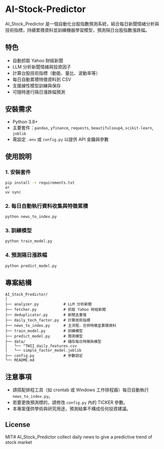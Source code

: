 # AI-Stock-Predictor

AI_Stock_Predictor 是一個自動化台股指數預測系統，結合每日新聞情緒分析與技術指標，持續累積資料並訓練機器學習模型，預測隔日台股指數漲跌幅。

## 特色

- 自動抓取 Yahoo 財經新聞
- LLM 分析新聞情緒與投資因子
- 計算台股技術指標（動能、量比、波動率等）
- 每日自動累積特徵資料到 CSV
- 支援線性模型訓練與保存
- 可隨時進行隔日漲跌幅預測

## 安裝需求

- Python 3.8+
- 主要套件：`pandas`, `yfinance`, `requests`, `beautifulsoup4`, `scikit-learn`, `joblib`
- 需設定 `.env` 或 `config.py` 以提供 API 金鑰與參數

## 使用說明

### 1. 安裝套件

```bash
pip install -r requirements.txt
or
uv sync
```

### 2. 每日自動執行資料收集與特徵累積

```bash
python news_to_index.py
```

### 3. 訓練模型

```bash
python train_model.py
```

### 4. 預測隔日漲跌幅

```bash
python predict_model.py
```

## 專案結構

```
AI_Stock_Predictor/
│
├── analyzer.py           # LLM 分析新聞
├── fetcher.py            # 抓取 Yahoo 財經新聞
├── deduplicator.py       # 新聞去重復
├── daily_tech_factor.py  # 計算技術指標
├── news_to_index.py      # 主流程，合併特徵並累積資料
├── train_model.py        # 訓練模型
├── predict_model.py      # 預測模型
├── data/                 # 儲存每日特徵與模型
│   └── ^TWII_daily_features.csv
│   └── simple_factor_model.joblib
├── config.py             # 參數設定
└── README.md
```

## 注意事項

- 請搭配排程工具（如 crontab 或 Windows 工作排程器）每日自動執行 `news_to_index.py`。
- 若要更換預測標的，請修改 `config.py` 內的 TICKER 參數。
- 本專案僅供學術與研究用途，預測結果不構成任何投資建議。

## License

MIT# AI_Stock_Predictor
collect daily news to give a predictive trend of stock market 
